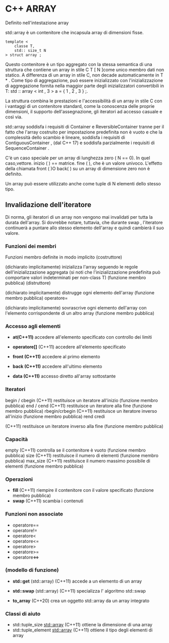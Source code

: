# C++ ARRAY
Definito nell'intestazione array

std::array è un contenitore che incapsula array di dimensioni fisse.

    template <
        classe T,
        std:: size_t N
    > struct array ;

Questo contenitore è un tipo aggregato con la stessa semantica di una struttura che contiene un array in stile C T [ N ]come unico membro dati non statico. A differenza di un array in stile C, non decade automaticamente in T * . Come tipo di aggregazione, può essere inizializzato con l'inizializzazione di aggregazione fornita nella maggior parte degli inizializzatori convertibili in T: std :: array < int , 3 > a = { 1 , 2 , 3 } ;.    

La struttura combina le prestazioni e l'accessibilità di un array in stile C con i vantaggi di un contenitore standard, come la conoscenza delle proprie dimensioni, il supporto dell'assegnazione, gli iteratori ad accesso casuale e così via.

std::array soddisfa i requisiti di Container e ReversibleContainer tranne per il fatto che l'array costruito per impostazione predefinita non è vuoto e che la complessità dello scambio è lineare, soddisfa i requisiti di ContiguousContainer , (dal C++ 17) e soddisfa parzialmente i requisiti di SequenceContainer .

C'è un caso speciale per un array di lunghezza zero ( N == 0). In quel caso,vettore. inizio ( ) == matrice. fine ( ), che è un valore univoco. L'effetto della chiamata front ( )O back( ) su un array di dimensione zero non è definito.

Un array può essere utilizzato anche come tuple di N elementi dello stesso tipo.

## Invalidazione dell'iteratore

Di norma, gli iteratori di un array non vengono mai invalidati per tutta la durata dell'array. Si dovrebbe notare, tuttavia, che durante swap , l'iteratore continuerà a puntare allo stesso elemento dell'array e quindi cambierà il suo valore.

### Funzioni dei membri

Funzioni membro definite in modo implicito
(costruttore)
  
(dichiarato implicitamente)
inizializza l'array seguendo le regole dell'inizializzazione aggregata (si noti che l'inizializzazione predefinita può comportare valori indeterminati per non-class T)
(funzione membro pubblica)
(distruttore)
  
(dichiarato implicitamente)
distrugge ogni elemento dell'array
(funzione membro pubblica)
operatore=
  
(dichiarato implicitamente)
sovrascrive ogni elemento dell'array con l'elemento corrispondente di un altro array
(funzione membro pubblica)

### Accesso agli elementi
- **at(C++11)** accedere all'elemento specificato con controllo dei limiti

- **operatore[]** (C++11) accedere all'elemento specificato
 
- **front (C++11)** accedere al primo elemento

- **back (C++11)** accedere all'ultimo elemento

- **data (C++11)** accesso diretto all'array sottostante


### Iteratori
begin / cbegin (C++11) restituisce un iteratore all'inizio
(funzione membro pubblica)
end / cend (C++11) restituisce un iteratore alla fine
(funzione membro pubblica)
rbegin/crbegin (C++11) restituisce un iteratore inverso all'inizio
(funzione membro pubblica)
rend
credi
  
(C++11)
restituisce un iteratore inverso alla fine
(funzione membro pubblica)

### Capacità
empty (C++11) controlla se il contenitore è vuoto
(funzione membro pubblica)
size (C++11) restituisce il numero di elementi
(funzione membro pubblica)
max_size (C++11) restituisce il numero massimo possibile di elementi
(funzione membro pubblica)

### Operazioni

- **fill** (C++11) riempire il contenitore con il valore specificato
(funzione membro pubblica)
- **swap**  (C++11) scambia i contenuti

### Funzioni non associate
- operatore==
- operatore!=
- operatore<
- operatore<=
- operatore>
- operatore>=
- operatore<=>
 

### (modello di funzione)
- **std::get** (std::array) (C++11) accede a un elemento di un array

- **std::swap** (std::array) (C++11) specializza l' algoritmo std::swap

- **to_array** (C++20) crea un oggetto std::array da un array integrato

### Classi di aiuto
- std::tuple_size <std::array> (C++11) ottiene la dimensione di una array
- std::tuple_element <std::array> (C++11) ottiene il tipo degli elementi di array
